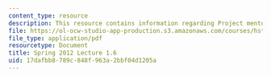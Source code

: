 ```yaml
---
content_type: resource
description: This resource contains information regarding Project mentor presentations.
file: https://ol-ocw-studio-app-production.s3.amazonaws.com/courses/hst-s14-health-information-systems-to-improve-quality-of-care-in-resource-poor-settings-spring-2012/17dafbb8789c848f963a2bbf04d1205a_MITHST_S14S12_lec04f_1201.pdf
file_type: application/pdf
resourcetype: Document
title: Spring 2012 Lecture 1.6
uid: 17dafbb8-789c-848f-963a-2bbf04d1205a
---
```


